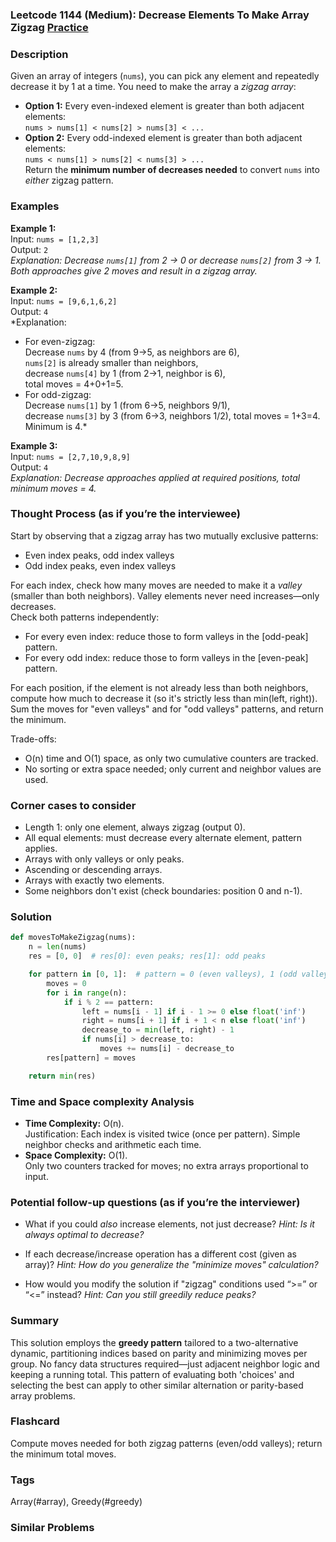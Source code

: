 ### Leetcode 1144 (Medium): Decrease Elements To Make Array Zigzag [Practice](https://leetcode.com/problems/decrease-elements-to-make-array-zigzag)

### Description  
Given an array of integers (`nums`), you can pick any element and repeatedly decrease it by 1 at a time. You need to make the array a *zigzag array*:  
- **Option 1:** Every even-indexed element is greater than both adjacent elements:  
  `nums > nums[1] < nums[2] > nums[3] < ...`  
- **Option 2:** Every odd-indexed element is greater than both adjacent elements:  
  `nums < nums[1] > nums[2] < nums[3] > ...`  
Return the **minimum number of decreases needed** to convert `nums` into *either* zigzag pattern.

### Examples  

**Example 1:**  
Input: `nums = [1,2,3]`  
Output: `2`  
*Explanation: Decrease `nums[1]` from 2 → 0 or decrease `nums[2]` from 3 → 1. Both approaches give 2 moves and result in a zigzag array.*

**Example 2:**  
Input: `nums = [9,6,1,6,2]`  
Output: `4`  
*Explanation:  
- For even-zigzag:  
  Decrease `nums` by 4 (from 9→5, as neighbors are 6),  
  `nums[2]` is already smaller than neighbors,  
  decrease `nums[4]` by 1 (from 2→1, neighbor is 6),  
  total moves = 4+0+1=5.    
- For odd-zigzag:  
  Decrease `nums[1]` by 1 (from 6→5, neighbors 9/1),  
  decrease `nums[3]` by 3 (from 6→3, neighbors 1/2), total moves = 1+3=4.  
  Minimum is 4.*

**Example 3:**  
Input: `nums = [2,7,10,9,8,9]`  
Output: `4`  
*Explanation: Decrease approaches applied at required positions, total minimum moves = 4.*

### Thought Process (as if you’re the interviewee)  
Start by observing that a zigzag array has two mutually exclusive patterns:
- Even index peaks, odd index valleys
- Odd index peaks, even index valleys

For each index, check how many moves are needed to make it a *valley* (smaller than both neighbors). Valley elements never need increases—only decreases.  
Check both patterns independently:
- For every even index: reduce those to form valleys in the [odd-peak] pattern.
- For every odd index: reduce those to form valleys in the [even-peak] pattern.

For each position, if the element is not already less than both neighbors, compute how much to decrease it (so it's strictly less than min(left, right)).  
Sum the moves for "even valleys" and for "odd valleys" patterns, and return the minimum.

Trade-offs:  
- O(n) time and O(1) space, as only two cumulative counters are tracked.
- No sorting or extra space needed; only current and neighbor values are used.

### Corner cases to consider  
- Length 1: only one element, always zigzag (output 0).
- All equal elements: must decrease every alternate element, pattern applies.
- Arrays with only valleys or only peaks.
- Ascending or descending arrays.
- Arrays with exactly two elements.
- Some neighbors don't exist (check boundaries: position 0 and n-1).

### Solution

```python
def movesToMakeZigzag(nums):
    n = len(nums)
    res = [0, 0]  # res[0]: even peaks; res[1]: odd peaks

    for pattern in [0, 1]:  # pattern = 0 (even valleys), 1 (odd valleys)
        moves = 0
        for i in range(n):
            if i % 2 == pattern:
                left = nums[i - 1] if i - 1 >= 0 else float('inf')
                right = nums[i + 1] if i + 1 < n else float('inf')
                decrease_to = min(left, right) - 1
                if nums[i] > decrease_to:
                    moves += nums[i] - decrease_to
        res[pattern] = moves

    return min(res)
```

### Time and Space complexity Analysis  

- **Time Complexity:** O(n).  
  Justification: Each index is visited twice (once per pattern). Simple neighbor checks and arithmetic each time.
- **Space Complexity:** O(1).  
  Only two counters tracked for moves; no extra arrays proportional to input.

### Potential follow-up questions (as if you’re the interviewer)  

- What if you could *also* increase elements, not just decrease?
  *Hint: Is it always optimal to decrease?*

- If each decrease/increase operation has a different cost (given as array)?
  *Hint: How do you generalize the "minimize moves" calculation?*

- How would you modify the solution if "zigzag" conditions used “>=” or “<=” instead?
  *Hint: Can you still greedily reduce peaks?*

### Summary
This solution employs the **greedy pattern** tailored to a two-alternative dynamic, partitioning indices based on parity and minimizing moves per group. No fancy data structures required—just adjacent neighbor logic and keeping a running total. This pattern of evaluating both 'choices' and selecting the best can apply to other similar alternation or parity-based array problems.


### Flashcard
Compute moves needed for both zigzag patterns (even/odd valleys); return the minimum total moves.

### Tags
Array(#array), Greedy(#greedy)

### Similar Problems
